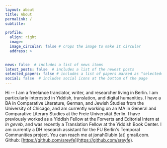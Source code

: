 ```yaml
---
layout: about
title: About
permalink: /
subtitle:

profile:
  align: right
  image:
  image_circular: false # crops the image to make it circular
  address: >
    

news: false  # includes a list of news items
latest_posts: false  # includes a list of the newest posts
selected_papers: false # includes a list of papers marked as "selected={true}"
social: false  # includes social icons at the bottom of the page
---
```

Hi -- I am a freelance translator, writer, and researcher living in Berlin. I am particularly interested in Yiddish, translation, and digital humanities. I have a BA in Comparative Literature, German, and Jewish Studies from the University of Chicago, and am currently working on an MA in General and Comparative Literary Studies at the Freie Universität Berlin. I have previously worked as a Yiddish Fellow at the Forverts and Editorial Intern at *In geveb*, and was recently a Translation Fellow at the Yiddish Book Center. I am currently a DH research assistant for the FU Berlin's Temporal Communities project. You can reach me at jonah0lubin [at] gmail.com. Github: [https://github.com/sreyfe](https://github.com/sreyfe).